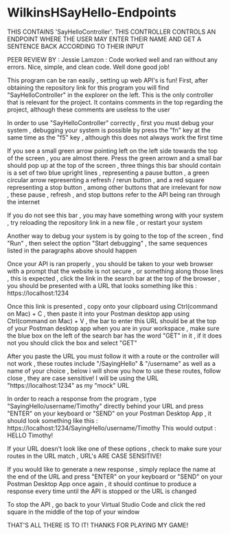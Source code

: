 # WilkinsHSayHello-Endpoints

THIS CONTAINS 'SayHelloController'.  THIS CONTROLLER CONTROLS AN ENDPOINT WHERE THE USER MAY ENTER THEIR NAME AND GET A SENTENCE BACK ACCORDING TO THEIR INPUT

PEER REVIEW BY : Jessie Lamzon : Code worked well and ran without any errors.  Nice, simple, and clean code. Well done good job!

This program can be ran easily , setting up web API's is fun! First, after obtaining the repository link for this program you will find "SayHelloController" in the explorer on the left. This is the only controller that is relevant for the project. It contains comments in the top regarding the project, although these comments are useless to the user

In order to use "SayHelloController" correctly , first you must debug your system , debugging your system is possible by press the "fn" key at the same time as the "f5" key , although this does not always work the first time

If you see a small green arrow pointing left on the left side towards the top of the screen , you are almost there. Press the green arrown and a small bar should pop up at the top of the screen , three things this bar should contain is a set of two blue upright lines , representing a pause button , a green circular arrow representing a refresh / rerun button , and a red square representing a stop button , among other buttons that are irrelevant for now , these pause , refresh , and stop buttons refer to the API being ran through the internet

If you do not see this bar , you may have something wrong with your system , try reloading the repository link in a new file , or restart your system

Another way to debug your system is by going to the top of the screen , find "Run" , then select the option "Start debugging" , the same sequences listed in the paragraphs above should happen

Once your API is ran properly , you should be taken to your web browser with a prompt that the website is not secure , or something along those lines , this is expected , click the link in the search bar at the top of the browser , you should be presented with a URL that looks something like this : https://localhost:1234

Once this link is presented , copy onto your clipboard using Ctrl(command on Mac) + C , then paste it into your Postman desktop app using Ctrl(command on Mac) + V , the bar to enter this URL should be at the top of your Postman desktop app when you are in your workspace , make sure the blue box on the left of the search bar has the word "GET" in it , if it does not you should click the box and select "GET"

After you paste the URL you must follow it with a route or the controller will not work , these routes include "/SayingHello" & "/username" as well as a name of your choice , below i will show you how to use these routes, follow close , they are case sensitive! I will be using the URL "https://localhost:1234" as my "mock" URL

In order to reach a response from the program , type "SayingHello/username/Timothy" directly behind your URL and press "ENTER" on your keyboard or "SEND" on your Postman Desktop App , it should look something like this : https://localhost:1234/SayingHello/username/Timothy 
This would output : HELLO Timothy!

If your URL doesn't look like one of these options , check to make sure your routes in the URL match , URL's ARE CASE SENSITIVE!

If you would like to generate a new response , simply replace the name at the end of the URL and press "ENTER" on your keyboard or "SEND" on your Postman Desktop App once again , it should continue to produce a response every time until the API is stopped or the URL is changed

To stop the API , go back to your Virtual Studio Code and click the red square in the middle of the top of your window

THAT'S ALL THERE IS TO IT! THANKS FOR PLAYING MY GAME!
